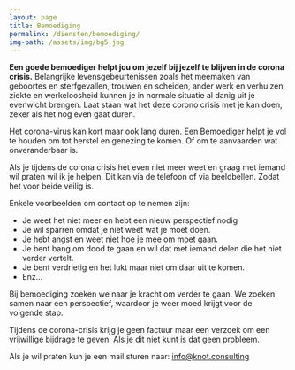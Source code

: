 ```yaml
---
layout: page
title: Bemoediging
permalink: /diensten/bemoediging/
img-path: /assets/img/bg5.jpg
---
```


**Een goede bemoediger helpt jou om jezelf bij jezelf te blijven in de corona crisis.**
Belangrijke levensgebeurtenissen zoals het meemaken van geboortes en sterfgevallen, trouwen en scheiden, ander werk en verhuizen, ziekte en werkeloosheid kunnen je in normale situatie al danig uit je evenwicht brengen. Laat staan wat het deze corono crisis met je kan doen, zeker als het nog even gaat duren.

Het corona-virus kan kort maar ook lang duren. Een Bemoediger helpt je vol te houden om tot herstel en genezing te komen. Of om te aanvaarden wat onveranderbaar is.

Als je tijdens de corona crisis het even niet meer weet en graag met iemand wil praten wil ik je helpen. Dit kan via de telefoon of via beeldbellen. Zodat het voor beide veilig is. 

Enkele voorbeelden om contact op te nemen zijn:
- Je weet het niet meer en hebt een nieuw perspectief nodig
- Je wil sparren omdat je niet weet wat je moet doen.
- Je hebt angst en weet niet hoe je mee om moet gaan.
- Je bent bang om dood te gaan en wil dat met iemand delen die het niet verder vertelt.
- Je bent verdrietig en het lukt maar niet om daar uit te komen.
- Enz...

Bij bemoediging zoeken we naar je kracht om verder te gaan. We zoeken samen naar een perspectief, waardoor je weer moed krijgt voor de volgende stap. 

Tijdens de corona-crisis krijg je geen factuur maar een verzoek om een vrijwillige bijdrage te geven. Als je dit niet kunt is dat geen probleem.

Als je wil praten kun je een mail sturen naar: info@knot.consulting
